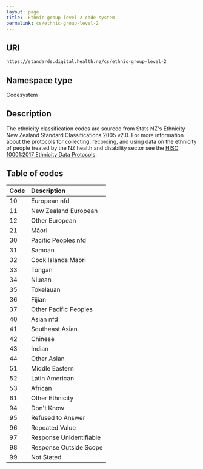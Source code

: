 ```yaml
---
layout: page
title:  Ethnic group level 2 code system
permalink: cs/ethnic-group-level-2
---
```

URI
---------------
```````````````````````````````````````````````````````
https://standards.digital.health.nz/cs/ethnic-group-level-2
```````````````````````````````````````````````````````

Namespace type
----
Codesystem

Description
-----------
The ethnicity classification codes are sourced from Stats NZ's Ethnicity New Zealand Standard Classifications 2005 v2.0. For more information about the protocols for collecting, recording, and using data on the ethnicity of people treated by the NZ health and disability sector see the [HISO 10001:2017 Ethnicity Data Protocols](https://www.health.govt.nz/publication/hiso-100012017-ethnicity-data-protocols).

Table of codes
-----------

| Code | Description |
| :--- | :--- |
|	10	|	European nfd	|
|	11	|	New Zealand European	|
|	12	|	Other European	|
|	21	|	Māori	|
|	30	|	Pacific Peoples nfd	|
|	31	|	Samoan	|
|	32	|	Cook Islands Maori	|
|	33	|	Tongan	|
|	34	|	Niuean	|
|	35	|	Tokelauan	|
|	36	|	Fijian	|
|	37	|	Other Pacific Peoples	|
|	40	|	Asian nfd	|
|	41	|	Southeast Asian	|
|	42	|	Chinese	|
|	43	|	Indian	|
|	44	|	Other Asian	|
|	51	|	Middle Eastern	|
|	52	|	Latin American	|
|	53	|	African	|
|	61	|	Other Ethnicity	|
|	94	|	Don't Know	|
|	95	|	Refused to Answer	|
|	96	|	Repeated Value	|
|	97	|	Response Unidentifiable	|
|	98	|	Response Outside Scope	|
|	99	|	Not Stated	|
